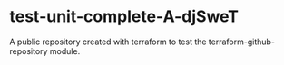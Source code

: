 # test-unit-complete-A-djSweT
A public repository created with terraform to test the terraform-github-repository module.
